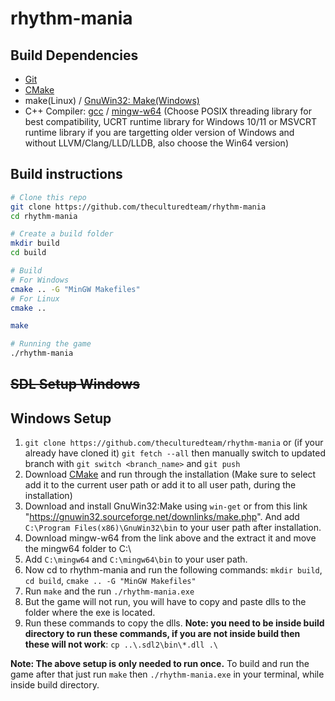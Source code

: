 # rhythm-mania

## Build Dependencies
* [Git](https://git-scm.com/)
* [CMake](https://cmake.org/)
* make(Linux) / [GnuWin32: Make(Windows)](https://gnuwin32.sourceforge.net/downlinks/make.php)
* C++ Compiler: [gcc](https://gcc.gnu.org/) / [mingw-w64](https://winlibs.com/) (Choose POSIX threading library for best compatibility, UCRT runtime library for Windows 10/11 or MSVCRT runtime library if you are targetting older version of Windows and without LLVM/Clang/LLD/LLDB, also choose the Win64 version)

## Build instructions
```sh
# Clone this repo
git clone https://github.com/theculturedteam/rhythm-mania
cd rhythm-mania

# Create a build folder
mkdir build
cd build

# Build
# For Windows
cmake .. -G "MinGW Makefiles"
# For Linux
cmake ..

make

# Running the game
./rhythm-mania
```

## ~~SDL Setup Windows~~
## Windows Setup
1. `git clone https://github.com/theculturedteam/rhythm-mania` or (if your already have cloned it) `git fetch --all` then manually switch to updated branch with `git switch <branch_name>` and `git push`
2. Download [CMake](https://cmake.org/download/#latest) and run through the installation (Make sure to select add it to the current user path or add it to all user path, during the installation)
3. Download and install GnuWin32:Make using `win-get` or from this link "https://gnuwin32.sourceforge.net/downlinks/make.php". And add `C:\Program Files(x86)\GnuWin32\bin` to your user path after installation.
4. Download mingw-w64 from the link above and the extract it and move the mingw64 folder to C:\
5. Add `C:\mingw64` and `C:\mingw64\bin` to your user path.
6. Now cd to rhythm-mania and run the following commands:
    `mkdir build`,
    `cd build`,
    `cmake .. -G "MinGW Makefiles"`
7. Run `make` and the run `./rhythm-mania.exe`
8. But the game will not run, you will have to copy and paste dlls to the folder where the exe is located.
9. Run these commands to copy the dlls. **Note: you need to be inside build directory to run these commands, if you are not inside build then these will not work**:
    `cp ..\.sdl2\bin\*.dll .\`

**Note: The above setup is only needed to run once.**
To build and run the game after that just run `make` then `./rhythm-mania.exe` in your terminal, while inside build directory.
